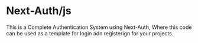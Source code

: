 # Next-Auth/js

This is a Complete Authentication System using Next-Auth, Where this code can be used as a template for login adn registerign for your projects.
